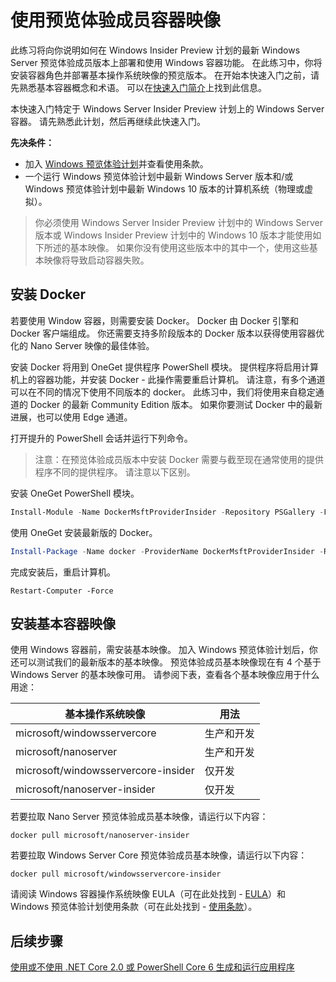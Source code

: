 # 使用预览体验成员容器映像

此练习将向你说明如何在 Windows Insider Preview 计划的最新 Windows Server 预览体验成员版本上部署和使用 Windows 容器功能。 在此练习中，你将安装容器角色并部署基本操作系统映像的预览版本。 在开始本快速入门之前，请先熟悉基本容器概念和术语。 可以在[快速入门简介](./index.md)上找到此信息。

本快速入门特定于 Windows Server Insider Preview 计划上的 Windows Server 容器。 请先熟悉此计划，然后再继续此快速入门。

**先决条件：**

- 加入 [Windows 预览体验计划](https://insider.windows.com/GettingStarted)并查看使用条款。 
- 一个运行 Windows 预览体验计划中最新 Windows Server 版本和/或 Windows 预览体验计划中最新 Windows 10 版本的计算机系统（物理或虚拟）。

>你必须使用 Windows Server Insider Preview 计划中的 Windows Server 版本或 Windows Insider Preview 计划中的 Windows 10 版本才能使用如下所述的基本映像。 如果你没有使用这些版本中的其中一个，使用这些基本映像将导致启动容器失败。

## 安装 Docker
若要使用 Window 容器，则需要安装 Docker。 Docker 由 Docker 引擎和 Docker 客户端组成。 你还需要支持多阶段版本的 Docker 版本以获得使用容器优化的 Nano Server 映像的最佳体验。

安装 Docker 将用到 OneGet 提供程序 PowerShell 模块。 提供程序将启用计算机上的容器功能，并安装 Docker - 此操作需要重启计算机。 请注意，有多个通道可以在不同的情况下使用不同版本的 docker。 此练习中，我们将使用来自稳定通道的 Docker 的最新 Community Edition 版本。 如果你要测试 Docker 中的最新进展，也可以使用 Edge 通道。 

打开提升的 PowerShell 会话并运行下列命令。

>注意：在预览体验成员版本中安装 Docker 需要与截至现在通常使用的提供程序不同的提供程序。 请注意以下区别。

安装 OneGet PowerShell 模块。
```powershell
Install-Module -Name DockerMsftProviderInsider -Repository PSGallery -Force
```
使用 OneGet 安装最新版的 Docker。
```powershell
Install-Package -Name docker -ProviderName DockerMsftProviderInsider -RequiredVersion 17.06.0-ce
```
完成安装后，重启计算机。
```none
Restart-Computer -Force
```

## 安装基本容器映像

使用 Windows 容器前，需安装基本映像。 加入 Windows 预览体验计划后，你还可以测试我们的最新版本的基本映像。 预览体验成员基本映像现在有 4 个基于 Windows Server 的基本映像可用。 请参阅下表，查看各个基本映像应用于什么用途：

| 基本操作系统映像                       | 用法                      |
|-------------------------------------|----------------------------|
| microsoft/windowsservercore         | 生产和开发 |
| microsoft/nanoserver                | 生产和开发 |
| microsoft/windowsservercore-insider | 仅开发           |
| microsoft/nanoserver-insider        | 仅开发           |

若要拉取 Nano Server 预览体验成员基本映像，请运行以下内容：

```none
docker pull microsoft/nanoserver-insider
```

若要拉取 Windows Server Core 预览体验成员基本映像，请运行以下内容：

```none
docker pull microsoft/windowsservercore-insider
```

请阅读 Windows 容器操作系统映像 EULA（可在此处找到 - [EULA](../EULA.md )）和 Windows 预览体验计划使用条款（可在此处找到 - [使用条款](https://www.microsoft.com/en-us/software-download/windowsinsiderpreviewserver)）。 

## 后续步骤

[使用或不使用 .NET Core 2.0 或 PowerShell Core 6 生成和运行应用程序](./Nano-RS3-.NET-Core-and-PS.md)
